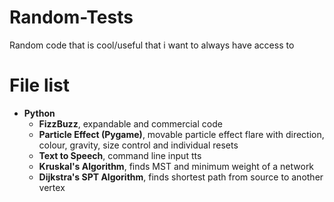 # Random-Tests
Random code that is cool/useful that i want to always have access to

# File list
- **Python**
  - **FizzBuzz**, expandable and commercial code
  - **Particle Effect (Pygame)**, movable particle effect flare with direction, colour, gravity, size control and individual resets
  - **Text to Speech**, command line input tts
  - **Kruskal's Algorithm**, finds MST and minimum weight of a network
  - **Dijkstra's SPT Algorithm**, finds shortest path from source to another vertex
